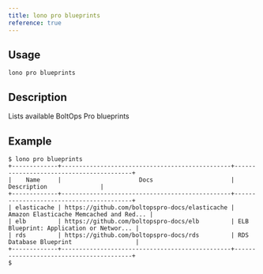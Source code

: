 ```yaml
---
title: lono pro blueprints
reference: true
---
```


## Usage

    lono pro blueprints

## Description

Lists available BoltOps Pro blueprints

## Example

    $ lono pro blueprints
    +-------------+------------------------------------------------+-----------------------------------------+
    |    Name     |                      Docs                      |               Description               |
    +-------------+------------------------------------------------+-----------------------------------------+
    | elasticache | https://github.com/boltopspro-docs/elasticache | Amazon Elasticache Memcached and Red... |
    | elb         | https://github.com/boltopspro-docs/elb         | ELB Blueprint: Application or Networ... |
    | rds         | https://github.com/boltopspro-docs/rds         | RDS Database Blueprint                  |
    +-------------+------------------------------------------------+-----------------------------------------+
    $



